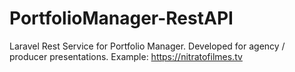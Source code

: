 # PortfolioManager-RestAPI

Laravel Rest Service for Portfolio Manager. Developed for agency / producer presentations.
Example: https://nitratofilmes.tv
